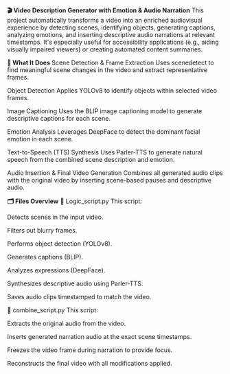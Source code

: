**🎬 Video Description Generator with Emotion & Audio Narration**
This project automatically transforms a video into an enriched audiovisual experience by detecting scenes, identifying objects, generating captions, analyzing emotions, and inserting descriptive audio narrations at relevant timestamps. It's especially useful for accessibility applications (e.g., aiding visually impaired viewers) or creating automated content summaries.

**🔧 What It Does**
Scene Detection & Frame Extraction
Uses scenedetect to find meaningful scene changes in the video and extract representative frames.

Object Detection
Applies YOLOv8 to identify objects within selected video frames.

Image Captioning
Uses the BLIP image captioning model to generate descriptive captions for each scene.

Emotion Analysis
Leverages DeepFace to detect the dominant facial emotion in each scene.

Text-to-Speech (TTS) Synthesis
Uses Parler-TTS to generate natural speech from the combined scene description and emotion.

Audio Insertion & Final Video Generation
Combines all generated audio clips with the original video by inserting scene-based pauses and descriptive audio.

**🗂 Files Overview**
📄 Logic_script.py
This script:

Detects scenes in the input video.

Filters out blurry frames.

Performs object detection (YOLOv8).

Generates captions (BLIP).

Analyzes expressions (DeepFace).

Synthesizes descriptive audio using Parler-TTS.

Saves audio clips timestamped to match the video.

📄 combine_script.py
This script:

Extracts the original audio from the video.

Inserts generated narration audio at the exact scene timestamps.

Freezes the video frame during narration to provide focus.

Reconstructs the final video with all modifications applied.

